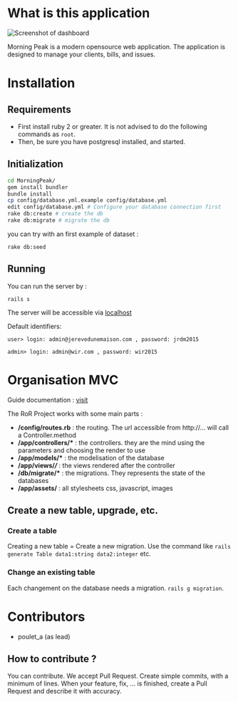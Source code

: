# What is this application

![Screenshot of dashboard](https://transfer.sh/uQ57h/morningpeak-screenshot.png)

Morning Peak is a modern opensource web application.
The application is designed to manage your clients, bills, and issues.


# Installation

## Requirements

- First install ruby 2 or greater. It is not advised to do the following commands as ``root``.
- Then, be sure you have postgresql installed, and started.

## Initialization

```bash
cd MorningPeak/
gem install bundler
bundle install
cp config/database.yml.example config/database.yml
edit config/database.yml # Configure your database connection first
rake db:create # create the db
rake db:migrate # migrate the db
```

you can try with an first example of dataset :

```
rake db:seed
```

## Running

You can run the server by :

```
rails s
```

The server will be accessible via [localhost](http://localhost:3000)

Default identifiers:

``user> login: admin@jerevedunemaison.com , password: jrdm2015``

``admin> login: admin@wir.com , password: wir2015``


# Organisation MVC

Guide documentation : [visit](http://guides.rubyonrails.org/)

The RoR Project works with some main parts :

- __/config/routes.rb__ : the routing. The url accessible from http://... will call a Controller.method
- __/app/controllers/*__ : the controllers. they are the mind using the parameters and choosing the render to use
- __/app/models/*__ : the modelisation of the database
- __/app/views/*/*__ : the views rendered after the controller
- __/db/migrate/*__ : the migrations. They represents the state of the databases
- __/app/assets/__ : all stylesheets css, javascript, images

## Create a new table, upgrade, etc.

### Create a table

Creating a new table = Create a new migration. Use the command like ``rails generate Table data1:string data2:integer`` etc.

### Change an existing table

Each changement on the database needs a migration. ``rails g migration``.


# Contributors

- poulet_a (as lead)

## How to contribute ?

You can contribute. We accept Pull Request. Create simple commits, with a minimum of lines.
When your feature, fix, ... is finished, create a Pull Request and describe it with accuracy.
